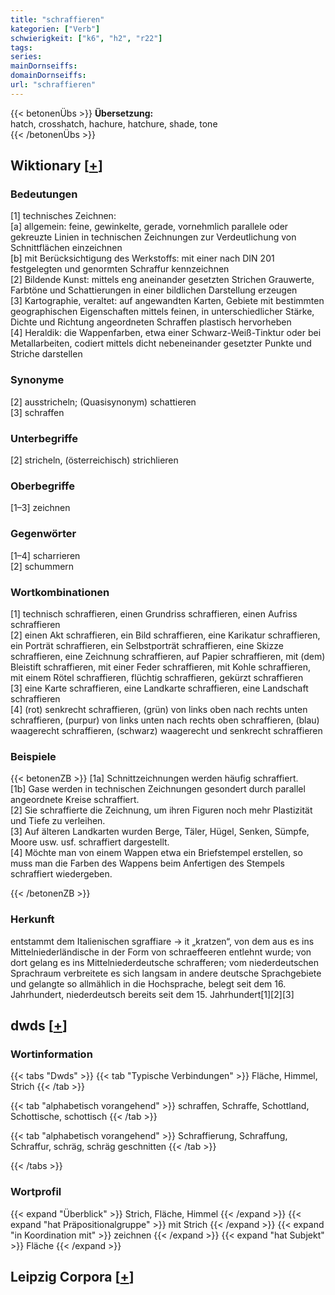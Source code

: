 ```yaml
---
title: "schraffieren"
kategorien: ["Verb"]
schwierigkeit: ["k6", "h2", "r22"]
tags:
series:
mainDornseiffs:
domainDornseiffs:
url: "schraffieren"
---
```


{{< betonenÜbs >}}
**Übersetzung:**  
hatch, crosshatch, hachure, hatchure, shade, tone  
{{< /betonenÜbs >}}

## Wiktionary [[+](https://de.wiktionary.org/wiki/schraffieren)]

### Bedeutungen
[1] technisches Zeichnen:  
[a] allgemein: feine, gewinkelte, gerade, vornehmlich parallele oder gekreuzte Linien in technischen Zeichnungen zur Verdeutlichung von Schnittflächen einzeichnen  
[b] mit Berücksichtigung des Werkstoffs: mit einer nach DIN 201 festgelegten und genormten Schraffur kennzeichnen  
[2] Bildende Kunst: mittels eng aneinander gesetzten Strichen Grauwerte, Farbtöne und Schattierungen in einer bildlichen Darstellung erzeugen  
[3] Kartographie, veraltet: auf angewandten Karten, Gebiete mit bestimmten geographischen Eigenschaften mittels feinen, in unterschiedlicher Stärke, Dichte und Richtung angeordneten Schraffen plastisch hervorheben  
[4] Heraldik: die Wappenfarben, etwa einer Schwarz-Weiß-Tinktur oder bei Metallarbeiten, codiert mittels dicht nebeneinander gesetzter Punkte und Striche darstellen  

### Synonyme
[2] ausstricheln; (Quasisynonym) schattieren  
[3] schraffen  

### Unterbegriffe
[2] stricheln, (österreichisch) strichlieren  

### Oberbegriffe
[1–3] zeichnen  

### Gegenwörter
[1–4] scharrieren  
[2] schummern  

### Wortkombinationen
[1] technisch schraffieren, einen Grundriss schraffieren, einen Aufriss schraffieren  
[2] einen Akt schraffieren, ein Bild schraffieren, eine Karikatur schraffieren, ein Porträt schraffieren, ein Selbstporträt schraffieren, eine Skizze schraffieren, eine Zeichnung schraffieren, auf Papier schraffieren, mit (dem) Bleistift schraffieren, mit einer Feder schraffieren, mit Kohle schraffieren, mit einem Rötel schraffieren, flüchtig schraffieren, gekürzt schraffieren  
[3] eine Karte schraffieren, eine Landkarte schraffieren, eine Landschaft schraffieren  
[4] (rot) senkrecht schraffieren, (grün) von links oben nach rechts unten schraffieren, (purpur) von links unten nach rechts oben schraffieren, (blau) waagerecht schraffieren, (schwarz) waagerecht und senkrecht schraffieren  

### Beispiele
{{< betonenZB >}}
[1a] Schnittzeichnungen werden häufig schraffiert.  
[1b] Gase werden in technischen Zeichnungen gesondert durch parallel angeordnete Kreise schraffiert.  
[2] Sie schraffierte die Zeichnung, um ihren Figuren noch mehr Plastizität und Tiefe zu verleihen.  
[3] Auf älteren Landkarten wurden Berge, Täler, Hügel, Senken, Sümpfe, Moore usw. usf. schraffiert dargestellt.  
[4]  Möchte man von einem Wappen etwa ein Briefstempel erstellen, so muss man die Farben des Wappens beim Anfertigen des Stempels schraffiert wiedergeben.  

{{< /betonenZB >}}
### Herkunft
entstammt dem Italienischen sgraffiare → it „kratzen“, von dem aus es ins Mittelniederländische in der Form von schraeffeeren entlehnt wurde; von dort gelang es ins Mittelniederdeutsche schrafferen; vom niederdeutschen Sprachraum verbreitete es sich langsam in andere deutsche Sprachgebiete und gelangte so allmählich in die Hochsprache, belegt seit dem 16. Jahrhundert, niederdeutsch bereits seit dem 15. Jahrhundert[1][2][3]  



## dwds [[+](https://www.dwds.de/wb/schraffieren)]

### Wortinformation
{{< tabs "Dwds" >}}
{{< tab "Typische Verbindungen" >}}
Fläche, Himmel, Strich
{{< /tab >}}

{{< tab "alphabetisch vorangehend" >}}
schraffen, Schraffe, Schottland, Schottische, schottisch
{{< /tab >}}

{{< tab "alphabetisch vorangehend" >}}
Schraffierung, Schraffung, Schraffur, schräg, schräg geschnitten
{{< /tab >}}

{{< /tabs >}}

### Wortprofil
{{< expand "Überblick" >}} Strich, Fläche, Himmel {{< /expand >}}
{{< expand "hat Präpositionalgruppe" >}} mit Strich {{< /expand >}}
{{< expand "in Koordination mit" >}} zeichnen {{< /expand >}}
{{< expand "hat Subjekt" >}} Fläche {{< /expand >}}

## Leipzig Corpora [[+](https://corpora.uni-leipzig.de/en/res?word=schraffieren&corpusId=deu_newscrawl-public_2018)]

